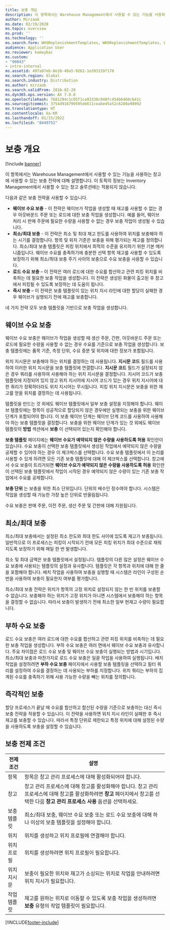 ```yaml
---
title: 보충 개요
description: 이 항목에서는 Warehouse Management에서 사용할 수 있는 기능을 사용하는 창고에 사용할 수 있는 보충 전략에 대해 설명합니다.
author: Mirzaab
ms.date: 02/19/2020
ms.topic: overview
ms.prod: ''
ms.technology: ''
ms.search.form: WHSReplenishmentTemplates, WHSReplenishmentTemplates, WHSInventFixedLocation, WHSRequestType
audience: Application User
ms.reviewer: kamaybac
ms.custom:
- "90043"
- intro-internal
ms.assetid: 49fa97eb-8e10-49a5-9261-1e393159f178
ms.search.region: Global
ms.search.industry: Distribution
ms.author: mirzaab
ms.search.validFrom: 2016-02-28
ms.dyn365.ops.version: AX 7.0.0
ms.openlocfilehash: 7681294c1c05f1ca93330c948fc454b6460cb41c
ms.sourcegitcommit: 3754d916799595eb611ceabe45a52c6280a98992
ms.translationtype: HT
ms.contentlocale: ko-KR
ms.lasthandoff: 01/15/2022
ms.locfileid: "8449752"
---
```

# <a name="replenishment-overview"></a>보충 개요

[!include [banner](../includes/banner.md)]

이 항목에서는 Warehouse Management에서 사용할 수 있는 기능을 사용하는 창고에 사용할 수 있는 보충 전략에 대해 설명합니다. 이 토픽의 정보는 Inventory Management에서 사용할 수 있는 창고 솔루션에는 적용되지 않습니다.

다음과 같은 보충 전략을 사용할 수 있습니다.

- **웨이브 수요 보충** - 이 전략은 웨이브가 작업을 생성할 때 재고를 사용할 수 없는 경우 아웃바운드 주문 또는 로드에 대한 보충 작업을 생성합니다. 예를 들어, 웨이브 처리 시 판매 주문에 필요한 수량을 사용할 수 없는 경우 보충 작업이 생성될 수 있습니다.
- **최소/최대 보충** - 이 전략은 최소 및 최대 재고 한도를 사용하여 위치를 보충해야 하는 시기를 결정합니다. 항목 및 위치 기준은 보충을 위해 평가되는 재고를 정의합니다. 최소/최대 보충 템플릿은 피킹 위치에서 최적의 수준을 유지하기 위한 기본 메커니즘입니다. 웨이브 수요를 충족하기에 충분한 선택 항목 재고를 사용할 수 있도록 보장하기 위해 최소/최대 보충 주기 사이의 보충으로 수요 보충을 사용할 수 있습니다.
- **로드 수요 보충** – 이 전략은 여러 로드에 대한 수요를 합산하고 관련 피킹 위치를 비축하는 데 필요한 보충 작업을 생성합니다. 이 전략은 생성된 화물이 출고된 후 창고에서 피킹될 수 있도록 보장하는 데 도움이 됩니다.
- **즉시 보충** – 이 전략은 보충 템플릿이 있는 위치 지시 라인에 대한 할당이 실패한 경우 웨이브가 실행되기 전에 재고를 보충합니다. 

네 가지 전략 모두 보충 템플릿을 기반으로 보충 작업을 생성합니다.

## <a name="wave-demand-replenishment"></a>웨이브 수요 보충
웨이브 수요 보충은 웨이브가 작업을 생성할 때 생산 주문, 간판, 아웃바운드 주문 또는 로드에 필요한 수량을 사용할 수 없는 경우 수요를 기준으로 보충 작업을 생성합니다. 보충 템플릿에는 품목 기준, 측정 단위, 수요 증분 및 위치에 대한 정보가 포함됩니다. 

위치 지시문은 보충해야 하는 위치를 결정하는 데 사용됩니다. **지시문 코드** 필드를 사용하여 이러한 위치 지시문을 보충 템플릿에 연결합니다. **지시문 코드** 필드가 설정되지 않은 경우 쿼리를 사용하여 사용해야 하는 위치 지시문을 결정합니다. 지시어 코드가 보충 템플릿에 지정되어 있지 않고 위치 지시어에 지시어 코드가 있는 경우 위치 지시어에 대한 쿼리가 정확하더라도 위치 지시어는 무시됩니다. 피킹 위치 지시문은 보충을 위한 재고를 얻을 위치를 결정하는 데 사용됩니다. 

템플릿을 만드는 것 외에도 웨이브 템플릿에서 일부 보충 설정을 지정해야 합니다. 웨이브 템플릿에는 항목이 성공적으로 할당되지 않은 경우에만 실행되는 보충을 위한 웨이브 단계가 포함되어야 합니다. 이 보충 웨이브 단계는 웨이브 단계 코드를 사용하여 사용해야 하는 보충 템플릿을 결정합니다. 보충을 위한 웨이브 단계가 있는 것 외에도 웨이브 템플릿의 **방법** 섹션에서 **보충** 이 선택되어 있는지 확인해야 합니다. 

**보충 템플릿** 페이지에는 **웨이브 수요가 예약되지 않은 수량을 사용하도록 허용** 확인란이 있습니다. 수요 보충이 선택한 보충 템플릿에서 생성된 작업에서 예약되지 않은 수량을 공제할 수 있어야 하는 경우 이 체크박스를 선택합니다. 수요 보충 템플릿에서 이 논리를 사용할 수 있게 하려면 모든 기존 보충 템플릿에 대해 이 체크박스를 선택합니다. 창고에서 수요 보충이 트리거되면 **웨이브 수요가 예약되지 않은 수량을 사용하도록 허용** 확인란이 선택된 보충 템플릿에서 작업이 시작된 경우 예약되지 않은 수량이 있는 기존 보충 작업에서 수요를 공제합니다.

**보충 단위** 는 보충을 위한 최소 단위입니다. 단위의 배수인 정수여야 합니다. 시스템은 작업을 생성할 때 가능한 가장 높은 단위로 반올림됩니다.

수요 보충은 판매 주문, 이전 주문, 생산 주문 및 간판에 대해 지원됩니다. 

## <a name="minmax-replenishment"></a>최소/최대 보충
최소/최대 보충에서는 설정된 최소 한도와 최대 한도 사이에 있도록 재고가 보충됩니다. 일반적으로 이 프로세스는 피킹이 시작되기 전에 모든 피킹 위치가 최대 수준으로 채워지도록 보장하기 위해 매일 한 번 발생합니다. 

최소 및 최대 금액은 보충 템플릿에서 설정됩니다. 템플릿의 다른 많은 설정은 웨이브 수요 보충에 사용되는 템플릿의 설정과 유사합니다. 템플릿은 각 항목과 위치에 대해 한 줄을 포함해야 합니다. 배치 작업을 사용하여 보충을 실행할 때 시스템은 라인이 구성된 순번을 사용하여 보충이 필요한지 여부를 평가합니다. 

최소/최대 보충 전략은 위치가 항목의 고정 위치로 설정되지 않는 한 빈 위치를 보충할 수 없습니다. 보충해야 하는 위치가 고정 위치가 아니면 시스템에서 보충해야 하는 항목을 결정할 수 없습니다. 따라서 보충이 발생하기 전에 최소한 일부 현재고 수량이 필요합니다.

## <a name="load-demand-replenishment"></a>부하 수요 보충
로드 수요 보충은 여러 로드에 대한 수요를 합산하고 관련 피킹 위치를 비축하는 데 필요한 보충 작업을 생성합니다. 부하 수요 보충은 여러 면에서 웨이브 수요 보충과 유사합니다. 주요 차이점은 로드 수요 보충 및 웨이브 수요 보충이 실행되는 방법과 시기입니다. 최소/최대 보충과 마찬가지로 로드 수요 보충은 일괄 작업을 사용하여 실행됩니다. 배치 작업을 설정하려면 **부하 수요 보충** 페이지에서 사용할 보충 템플릿을 선택하고 필터 쿼리를 설정하여 수요를 결정하는 데 사용되는 부하를 지정합니다. 위치 쿼리는 부하의 집계된 수요를 충족하기 위해 사용 가능한 수량을 빼는 위치를 정의합니다.

## <a name="immediate-replenishment"></a>즉각적인 보충
할당 프로세스가 끝날 때 수요를 합산하고 합산된 수량을 기준으로 보충하는 대신 즉시 보충 전략을 적용할 수 있습니다. 이 전략을 사용하면 위치 지시 라인이 실패한 후 즉시 재고를 보충할 수 있습니다. 따라서 특정 단위로 제한되고 특정 위치에 대해 설정된 수량을 사용하도록 보충을 설정할 수 있습니다.

## <a name="replenishment-prerequisites"></a>보충 전제 조건

|      전제 조건       |                                                                                                                                설명                                                                                                                                 |
|-------------------------|----------------------------------------------------------------------------------------------------------------------------------------------------------------------------------------------------------------------------------------------------------------------------|
|          항목           |                                                                                                        항목은 창고 관리 프로세스에 대해 활성화되어야 합니다.                                                                                                        |
|        창고        | 창고 관리 프로세스에 대해 창고를 활성화해야 합니다. 창고 관리 프로세스에 대해 창고를 활성화하려면 <strong>창고</strong> 페이지에서 창고를 선택한 다음 <strong>창고 관리 프로세스 사용</strong> 옵션을 선택하세요. |
| 보충 템플릿 |                                                                   최소/최대 보충, 웨이브 수요 보충 또는 로드 수요 보충에 대해 하나 이상의 보충 템플릿을 설정해야 합니다.                                                                   |
|        위치        |                                                                                                       위치를 생성하고 위치 프로필에 연결해야 합니다.                                                                                                       |
|    위치 프로필    |                                                                                                        위치를 생성하려면 위치 프로필이 필요합니다.                                                                                                        |
|   위치 지시문   |                                                       보충이 필요한 위치와 재고가 소싱되는 위치로 작업을 안내하려면 위치 지시가 필요합니다.                                                        |
|     작업 템플릿      |                                                   재고를 원하는 위치로 이동할 수 있도록 보충 작업을 생성하려면 <strong>보충</strong> 유형의 작업 템플릿이 필요합니다.                                                    |



[!INCLUDE[footer-include](../../includes/footer-banner.md)]